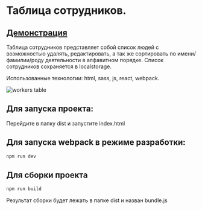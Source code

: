 # Таблица сотрудников. 
## <a href="https://monstradamys.github.io/workerstable/">Демонстрация</a>
Таблица сотрудников представляет собой список людей с возможностью удалять, редактировать, а так же сортировать по имени/фамилии/роду деятельности в алфавитном порядке.
Список сотрудников сохраняется в localstorage.

Использованные технологии: html, sass, js, react, webpack.

![workers table](https://pp.userapi.com/c850232/v850232497/49961/Lnd8oxOxJpk.jpg)
## Для запуска проекта:
Перейдите в папку dist и запустите index.html
## Для запуска webpack в режиме разработки:
```js
npm run dev
```
## Для сборки проекта
```js
npm run build
```
Результат сборки будет лежать в папке dist и назван bundle.js
